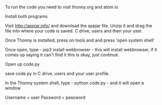 To run the code you need to visit thonny.org and atom.io

Install both programs

Visit http://appjar.info/ and download the appjar file. Unzip it and drag the file into where your code is saved. C drive, users and then your user.

Once Thonny is installed, press on tools and and press 'open system shell'

Once open, type - pip3 install webbrowser - this will install webbrowser, if it comes up saying it can't find it this is okay, just continue.

Open up code.py

save code.py in C drive, users and your user profile.

In the Thonny system shell, type - python code.py - and it will open a window

Username = user
Password = password

